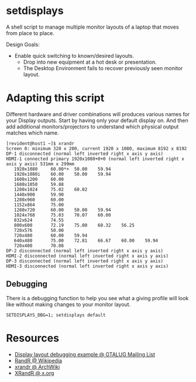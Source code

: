 # setdisplays

A shell script to manage multiple monitor layouts of a laptop that moves from place to place.

Design Goals:

* Enable quick switching to known/desired layouts.
  * Drop into new equipment at a hot desk or presentation.
  * The Desktop Environment fails to recover previously seen monitor layout.

# Adapting this script

Different hardware and driver combinations will produces various names for 
your Display outputs. Start by having only your default display on. And then 
add additional monitors/projectors to understand which physical output matches 
which name.

```
[revident@host1 ~]$ xrandr 
Screen 0: minimum 320 x 200, current 1920 x 1080, maximum 8192 x 8192
DP-1 disconnected (normal left inverted right x axis y axis)
HDMI-1 connected primary 1920x1080+0+0 (normal left inverted right x axis y axis) 531mm x 299mm
   1920x1080     60.00*+  50.00    59.94  
   1920x1080i    60.00    50.00    59.94  
   1600x1200     60.00  
   1680x1050     59.88  
   1280x1024     75.02    60.02  
   1440x900      59.90  
   1280x960      60.00  
   1152x864      75.00  
   1280x720      60.00    50.00    59.94  
   1024x768      75.03    70.07    60.00  
   832x624       74.55  
   800x600       72.19    75.00    60.32    56.25  
   720x576       50.00  
   720x480       60.00    59.94  
   640x480       75.00    72.81    66.67    60.00    59.94  
   720x400       70.08  
DP-2 disconnected (normal left inverted right x axis y axis)
HDMI-2 disconnected (normal left inverted right x axis y axis)
DP-3 disconnected (normal left inverted right x axis y axis)
HDMI-3 disconnected (normal left inverted right x axis y axis)
```
## Debugging

There is a debugging function to help you see what a giving profile will look 
like without making changes to your monitor layout.

```
SETDISPLAYS_DBG=1; setdisplays default
```

# Resources
* [Display layout debugging example @ GTALUG Mailing List](https://gtalug.org/pipermail/talk/2017-October/005377.html)
* [RandR @ Wikipedia](https://en.wikipedia.org/wiki/RandR)
* [xrandr @ ArchWiki](https://wiki.archlinux.org/index.php/Xrandr)
* [XRandR @ x.org](https://www.x.org/wiki/Projects/XRandR/)

